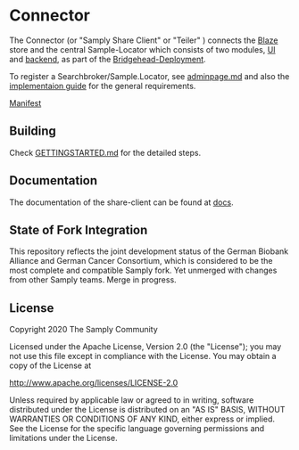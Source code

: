 # Connector

The Connector (or "Samply Share Client" or "Teiler" ) connects the [Blaze](https://github.com/life-research/blaze) store and the central Sample-Locator which consists of two modules, [UI](https://github.com/samply/sample-locator) and [backend](https://github.com/samply/share-broker-rest), as part of the [Bridgehead-Deployment](https://github.com/samply/bridgehead-deployment).

To register a Searchbroker/Sample.Locator, see [adminpage.md](/docs/adminpage.md) and also the [implementaion guide](https://samply.github.io/bbmri-fhir-ig/howtoJoin.html) for the general requirements.

[Manifest](https://samply.github.io/manifest)

## Building

Check [GETTINGSTARTED.md](GETTINGSTARTED.md) for the detailed steps.

## Documentation
The documentation of the share-client can be found at [docs](docs).

## State of Fork Integration

This repository reflects the joint development status of the German Biobank Alliance and German Cancer Consortium, which is considered to be the most complete and compatible Samply fork. Yet unmerged with changes from other Samply teams. Merge in progress.

## License
        
Copyright 2020 The Samply Community
        
Licensed under the Apache License, Version 2.0 (the "License"); you may not use this file except in compliance with the License. You may obtain a copy of the License at
        
http://www.apache.org/licenses/LICENSE-2.0
        
Unless required by applicable law or agreed to in writing, software distributed under the License is distributed on an "AS IS" BASIS, WITHOUT WARRANTIES OR CONDITIONS OF ANY KIND, either express or implied. See the License for the specific language governing permissions and limitations under the License.
 
